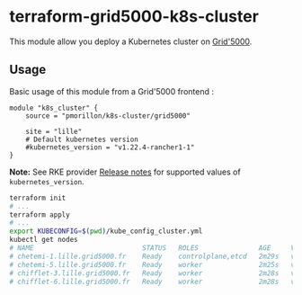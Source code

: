 # terraform-grid5000-k8s-cluster

This module allow you deploy a Kubernetes cluster on [Grid'5000](https://www.grid5000.fr).

## Usage

Basic usage of this module from a Grid'5000 frontend :

```hcl
module "k8s_cluster" {
    source = "pmorillon/k8s-cluster/grid5000"

    site = "lille"
    # Default kubernetes version
    #kubernetes_version = "v1.22.4-rancher1-1"
}
```

__Note:__ See RKE provider [Release notes](https://github.com/rancher/terraform-provider-rke/releases/tag/v1.3.0) for supported values of `kubernetes_version`.

```sh
terraform init
# ...
terraform apply
# ...
export KUBECONFIG=$(pwd)/kube_config_cluster.yml
kubectl get nodes 
# NAME                           STATUS   ROLES               AGE     VERSION
# chetemi-1.lille.grid5000.fr    Ready    controlplane,etcd   2m29s   v1.22.4
# chetemi-5.lille.grid5000.fr    Ready    worker              2m25s   v1.22.4
# chifflet-3.lille.grid5000.fr   Ready    worker              2m28s   v1.22.4
# chifflet-6.lille.grid5000.fr   Ready    worker              2m28s   v1.22.4
```